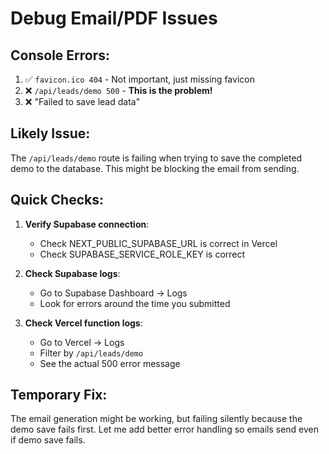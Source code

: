 # Debug Email/PDF Issues

## Console Errors:

1. ✅ `favicon.ico 404` - Not important, just missing favicon
2. ❌ `/api/leads/demo 500` - **This is the problem!**
3. ❌ "Failed to save lead data"

## Likely Issue:

The `/api/leads/demo` route is failing when trying to save the completed demo to the database. This might be blocking the email from sending.

## Quick Checks:

1. **Verify Supabase connection**:
   - Check NEXT_PUBLIC_SUPABASE_URL is correct in Vercel
   - Check SUPABASE_SERVICE_ROLE_KEY is correct

2. **Check Supabase logs**:
   - Go to Supabase Dashboard → Logs
   - Look for errors around the time you submitted

3. **Check Vercel function logs**:
   - Go to Vercel → Logs
   - Filter by `/api/leads/demo`
   - See the actual 500 error message

## Temporary Fix:

The email generation might be working, but failing silently because the demo save fails first. Let me add better error handling so emails send even if demo save fails.


